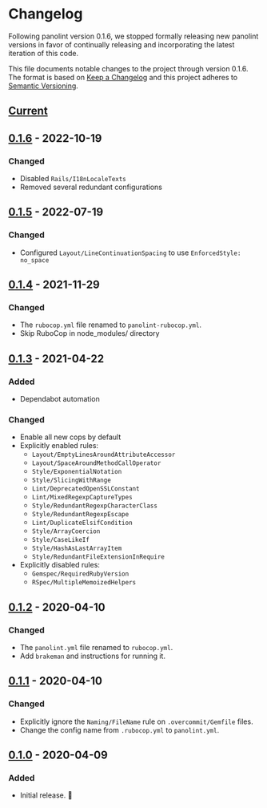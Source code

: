 # Changelog

Following panolint version 0.1.6, we stopped formally releasing new panolint versions in favor of continually releasing and incorporating the latest iteration of this code.

This file documents notable changes to the project through version 0.1.6. The format is based on [Keep a Changelog](http://keepachangelog.com/en/1.0.0/) and this project adheres to [Semantic Versioning](http://semver.org/spec/v2.0.0.html).

## [Current]

## [0.1.6] - 2022-10-19

### Changed

- Disabled `Rails/I18nLocaleTexts`
- Removed several redundant configurations

## [0.1.5] - 2022-07-19

### Changed

- Configured `Layout/LineContinuationSpacing` to use `EnforcedStyle: no_space`

## [0.1.4] - 2021-11-29

### Changed

- The `rubocop.yml` file renamed to `panolint-rubocop.yml`.
- Skip RuboCop in node_modules/ directory

## [0.1.3] - 2021-04-22

### Added

- Dependabot automation

### Changed

- Enable all new cops by default
- Explicitly enabled rules:
  - `Layout/EmptyLinesAroundAttributeAccessor`
  - `Layout/SpaceAroundMethodCallOperator`
  - `Style/ExponentialNotation`
  - `Style/SlicingWithRange`
  - `Lint/DeprecatedOpenSSLConstant`
  - `Lint/MixedRegexpCaptureTypes`
  - `Style/RedundantRegexpCharacterClass`
  - `Style/RedundantRegexpEscape`
  - `Lint/DuplicateElsifCondition`
  - `Style/ArrayCoercion`
  - `Style/CaseLikeIf`
  - `Style/HashAsLastArrayItem`
  - `Style/RedundantFileExtensionInRequire`
- Explicitly disabled rules:
  - `Gemspec/RequiredRubyVersion`
  - `RSpec/MultipleMemoizedHelpers`

## [0.1.2] - 2020-04-10

### Changed

- The `panolint.yml` file renamed to `rubocop.yml`.
- Add `brakeman` and instructions for running it.

## [0.1.1] - 2020-04-10

### Changed

- Explicitly ignore the `Naming/FileName` rule on `.overcommit/Gemfile` files.
- Change the config name from `.rubocop.yml` to `panolint.yml`.

## [0.1.0] - 2020-04-09

### Added

- Initial release. 🎉

[current]: https://github.com/panorama-ed/panolint/compare/v0.1.6...HEAD
[0.1.6]: https://github.com/panorama-ed/panolint/compare/v0.1.5...v0.1.6
[0.1.5]: https://github.com/panorama-ed/panolint/compare/v0.1.4...v0.1.5
[0.1.4]: https://github.com/panorama-ed/panolint/compare/v0.1.3...v0.1.4
[0.1.3]: https://github.com/panorama-ed/panolint/compare/v0.1.2...v0.1.3
[0.1.2]: https://github.com/panorama-ed/panolint/compare/v0.1.1...v0.1.2
[0.1.1]: https://github.com/panorama-ed/panolint/compare/v0.1.0...v0.1.1
[0.1.0]: https://github.com/panorama-ed/panolint/compare/45c38b...v0.1.0

